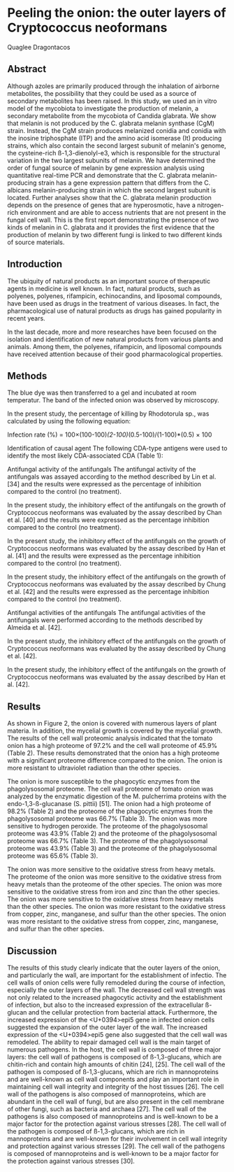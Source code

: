 # Peeling the onion: the outer layers of Cryptococcus neoformans
Quaglee Dragontacos


## Abstract
Although azoles are primarily produced through the inhalation of airborne metabolites, the possibility that they could be used as a source of secondary metabolites has been raised. In this study, we used an in vitro model of the mycobiota to investigate the production of melanin, a secondary metabolite from the mycobiota of Candida glabrata. We show that melanin is not produced by the C. glabrata melanin synthase (CgM) strain. Instead, the CgM strain produces melanized conidia and conidia with the inosine triphosphate (ITP) and the amino acid isomerase (It) producing strains, which also contain the second largest subunit of melanin's genome, the cysteine-rich ß-1,3-dienolyl-e3, which is responsible for the structural variation in the two largest subunits of melanin. We have determined the order of fungal source of melanin by gene expression analysis using quantitative real-time PCR and demonstrate that the C. glabrata melanin-producing strain has a gene expression pattern that differs from the C. albicans melanin-producing strain in which the second largest subunit is located. Further analyses show that the C. glabrata melanin production depends on the presence of genes that are hyperosmotic, have a nitrogen-rich environment and are able to access nutrients that are not present in the fungal cell wall. This is the first report demonstrating the presence of two kinds of melanin in C. glabrata and it provides the first evidence that the production of melanin by two different fungi is linked to two different kinds of source materials.


## Introduction
The ubiquity of natural products as an important source of therapeutic agents in medicine is well known. In fact, natural products, such as polyenes, polyenes, rifampicin, echinocandins, and liposomal compounds, have been used as drugs in the treatment of various diseases. In fact, the pharmacological use of natural products as drugs has gained popularity in recent years.

In the last decade, more and more researches have been focused on the isolation and identification of new natural products from various plants and animals. Among them, the polyenes, rifampicin, and liposomal compounds have received attention because of their good pharmacological properties.


## Methods
The blue dye was then transferred to a gel and incubated at room temperatur. The band of the infected onion was observed by microscopy.

In the present study, the percentage of killing by Rhodotorula sp., was calculated by using the following equation:

Infection rate (%) = 100×(100-100)*(2-100)*(0.5-100)/(1-100)*(0.5) × 100

Identification of causal agent
The following CDA-type antigens were used to identify the most likely CDA-associated CDA (Table 1):

Antifungal activity of the antifungals
The antifungal activity of the antifungals was assayed according to the method described by Lin et al. [34] and the results were expressed as the percentage of inhibition compared to the control (no treatment).

In the present study, the inhibitory effect of the antifungals on the growth of Cryptococcus neoformans was evaluated by the assay described by Chan et al. [40] and the results were expressed as the percentage inhibition compared to the control (no treatment).

In the present study, the inhibitory effect of the antifungals on the growth of Cryptococcus neoformans was evaluated by the assay described by Han et al. [41] and the results were expressed as the percentage inhibition compared to the control (no treatment).

In the present study, the inhibitory effect of the antifungals on the growth of Cryptococcus neoformans was evaluated by the assay described by Chung et al. [42] and the results were expressed as the percentage inhibition compared to the control (no treatment).

Antifungal activities of the antifungals
The antifungal activities of the antifungals were performed according to the methods described by Almeida et al. [42].

In the present study, the inhibitory effect of the antifungals on the growth of Cryptococcus neoformans was evaluated by the assay described by Chung et al. [42].

In the present study, the inhibitory effect of the antifungals on the growth of Cryptococcus neoformans was evaluated by the assay described by Han et al. [42].


## Results

As shown in Figure 2, the onion is covered with numerous layers of plant materia. In addition, the mycelial growth is covered by the mycelial growth. The results of the cell wall proteomic analysis indicated that the tomato onion has a high proteome of 97.2% and the cell wall proteome of 45.9% (Table 2). These results demonstrated that the onion has a high proteome with a significant proteome difference compared to the onion. The onion is more resistant to ultraviolet radiation than the other species.

The onion is more susceptible to the phagocytic enzymes from the phagolysosomal proteome. The cell wall proteome of tomato onion was analyzed by the enzymatic digestion of the M. pulcherrima proteins with the endo-1,3-ß-glucanase (S. pittii) [51]. The onion had a high proteome of 98.2% (Table 2) and the proteome of the phagocytic enzymes from the phagolysosomal proteome was 66.7% (Table 3). The onion was more sensitive to hydrogen peroxide. The proteome of the phagolysosomal proteome was 43.9% (Table 2) and the proteome of the phagolysosomal proteome was 66.7% (Table 3). The proteome of the phagolysosomal proteome was 43.9% (Table 3) and the proteome of the phagolysosomal proteome was 65.6% (Table 3).

The onion was more sensitive to the oxidative stress from heavy metals. The proteome of the onion was more sensitive to the oxidative stress from heavy metals than the proteome of the other species. The onion was more sensitive to the oxidative stress from iron and zinc than the other species. The onion was more sensitive to the oxidative stress from heavy metals than the other species. The onion was more resistant to the oxidative stress from copper, zinc, manganese, and sulfur than the other species. The onion was more resistant to the oxidative stress from copper, zinc, manganese, and sulfur than the other species.


## Discussion

The results of this study clearly indicate that the outer layers of the onion, and particularly the wall, are important for the establishment of infectio. The cell walls of onion cells were fully remodeled during the course of infection, especially the outer layers of the wall. The decreased cell wall strength was not only related to the increased phagocytic activity and the establishment of infection, but also to the increased expression of the extracellular ß-glucan and the cellular protection from bacterial attack. Furthermore, the increased expression of the <U+0394>epi5 gene in infected onion cells suggested the expansion of the outer layer of the wall. The increased expression of the <U+0394>epi5 gene also suggested that the cell wall was remodeled. The ability to repair damaged cell wall is the main target of numerous pathogens. In the host, the cell wall is composed of three major layers: the cell wall of pathogens is composed of ß-1,3-glucans, which are chitin-rich and contain high amounts of chitin [24], [25]. The cell wall of the pathogen is composed of ß-1,3-glucans, which are rich in mannoproteins and are well-known as cell wall components and play an important role in maintaining cell wall integrity and integrity of the host tissues [26]. The cell wall of the pathogens is also composed of mannoproteins, which are abundant in the cell wall of fungi, but are also present in the cell membrane of other fungi, such as bacteria and archaea [27]. The cell wall of the pathogens is also composed of mannoproteins and is well-known to be a major factor for the protection against various stresses [28]. The cell wall of the pathogen is composed of ß-1,3-glucans, which are rich in mannoproteins and are well-known for their involvement in cell wall integrity and protection against various stresses [29]. The cell wall of the pathogens is composed of mannoproteins and is well-known to be a major factor for the protection against various stresses [30].
